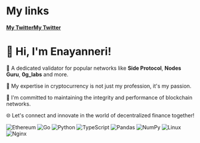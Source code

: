 <body>
    <div id="my links">
        <h1>My links</h1>
        <div style="display: flex; flex-direction: row;">
            <a href="https://x.com/Enayanneri"><strong>My Twitter</strong></a>
            <a href="https://x.com/Enayanneri"><strong>My Twitter</strong></a>
        </div>
    </div>
    <div id="profile">
        <h1>👋 Hi, I'm Enayanneri!</h1>
        <p>🔗 A dedicated validator for popular networks like <strong>Side Protocol</strong>, <strong>Nodes Guru</strong>, <strong>0g_labs</strong> and more.</p>
        <p>💼 My expertise in cryptocurrency is not just my profession, it's my passion.</p>
        <p>🚀 I'm committed to maintaining the integrity and performance of blockchain networks.</p>
        <p>🌐 Let's connect and innovate in the world of decentralized finance together!</p>
    </div>
</body>

![Ethereum](https://img.shields.io/badge/Ethereum-3C3C3D?style=for-the-badge&logo=Ethereum&logoColor=white) ![Go](https://img.shields.io/badge/go-%2300ADD8.svg?style=for-the-badge&logo=go&logoColor=white) ![Python](https://img.shields.io/badge/python-3670A0?style=for-the-badge&logo=python&logoColor=ffdd54) ![TypeScript](https://img.shields.io/badge/typescript-%23007ACC.svg?style=for-the-badge&logo=typescript&logoColor=white) ![Pandas](https://img.shields.io/badge/pandas-%23150458.svg?style=for-the-badge&logo=pandas&logoColor=white) ![NumPy](https://img.shields.io/badge/numpy-%23013243.svg?style=for-the-badge&logo=numpy&logoColor=white) ![Linux](https://img.shields.io/badge/Linux-FCC624?style=for-the-badge&logo=linux&logoColor=black) ![Nginx](https://img.shields.io/badge/nginx-%23009639.svg?style=for-the-badge&logo=nginx&logoColor=white)
